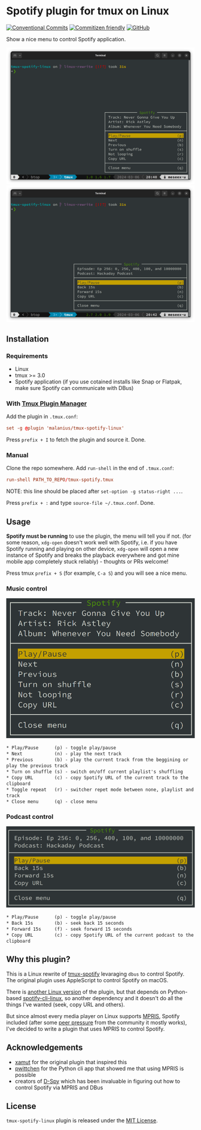 # Spotify plugin for tmux on Linux

[![Conventional Commits](https://img.shields.io/badge/Conventional%20Commits-1.0.0-%23FE5196?logo=conventionalcommits&logoColor=white)](https://conventionalcommits.org) [![Commitizen friendly](https://img.shields.io/badge/commitizen-friendly-brightgreen.svg)](http://commitizen.github.io/cz-cli/) [![GitHub](https://img.shields.io/github/license/malanius/tmux-spotify-linux)](https://opensource.org/licenses/MIT)

Show a nice menu to control Spotify application.

![music](assets/music.png)
![podcast](assets/podcast.png)

## Installation

### Requirements

* Linux
* tmux >= 3.0
* Spotify application (if you use cotained installs like Snap or Flatpak, make sure Spotify can communicate with DBus)

### With [Tmux Plugin Manager](https://github.com/tmux-plugins/tpm)

Add the plugin in `.tmux.conf`:

```conf
set -g @plugin 'malanius/tmux-spotify-linux'
```

Press `prefix + I` to fetch the plugin and source it. Done.

### Manual

Clone the repo somewhere. Add `run-shell` in the end of `.tmux.conf`:

```conf
run-shell PATH_TO_REPO/tmux-spotify.tmux
```

NOTE: this line should be placed after `set-option -g status-right ...`.

Press `prefix + :` and type `source-file ~/.tmux.conf`. Done.

## Usage

**Spotify must be running** to use the plugin, the menu will tell you if not. (for some reason, `xdg-open` doesn't work well with Spotify, i.e. if you have Spotify running and playing on other device, `xdg-open` will open a new instance of Spotify and breaks the playback everywhere and got mine mobile app completely stuck reliably) - thoughts or PRs welcome!

Press tmux `prefix + S` (for example, `C-a S`) and you will see a nice menu.

### Music control

![tmux-spotify](./assets/music-menu.png)

```text
* Play/Pause      (p) - toggle play/pause
* Next            (n) - play the next track
* Previous        (b) - play the current track from the beggining or play the previous track
* Turn on shuffle (s) - switch on/off current playlist's shuffling
* Copy URL        (c) - copy Spotify URL of the current track to the clipboard
* Toggle repeat   (r) - switcher repet mode between none, playlist and track
* Close menu      (q) - close menu
```

### Podcast control

![tmux-spotify](./assets/podcast-menu.png)

```text
* Play/Pause      (p) - toggle play/pause
* Back 15s        (b) - seek back 15 seconds
* Forward 15s     (f) - seek forward 15 seconds
* Copy URL        (c) - copy Spotify URL of the current podcast to the clipboard
```

## Why this plugin?

This is a Linux rewrite of [tmux-spotify](https://github.com/xamut/tmux-spotify) levaraging `dbus` to control Spotify. The original plugin uses AppleScript to control Spotify on macOS.

There is [another Linux version](https://github.com/pwittchen/tmux-plugin-spotify) of the plugin, but that depends on Python-based [spotify-cli-linux](https://github.com/pwittchen/spotify-cli-linux), so another dependency and it doesn't do all the things I've wanted (seek, copy URL and others).

But since almost every media player on Linux supports [MPRIS](https://specifications.freedesktop.org/mpris-spec/latest/), Spotify included (after some [peer pressure](https://community.spotify.com/t5/forums/searchpage/tab/message?q=mpris) from the community it mostly works), I've decided to write a plugin that uses MPRIS to control Spotify.

## Acknowledgements

* [xamut](https://github.com/xamut) for the original plugin that inspired this
* [pwittchen](https://github.com/pwittchen/) for the Python cli app that showed me that using MPRIS is possible
* creators of [D-Spy](https://apps.gnome.org/en-GB/Dspy/) which has been invaluable in figuring out how to control Spotify via MPRIS and DBus

## License

`tmux-spotify-linux` plugin is released under the [MIT License](https://opensource.org/licenses/MIT).
